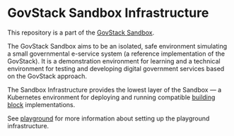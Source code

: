 # GovStack Sandbox Infrastructure

This repository is a part of the [GovStack Sandbox](https://govstack.gitbook.io/sandbox).

The GovStack Sandbox aims to be an isolated, safe environment simulating a small governmental e-service system (a reference implementation of the GovStack). It is a demonstration environment for learning and a technical environment for testing and developing digital government services based on the GovStack approach.

The Sandbox Infrastructure provides the lowest layer of the Sandbox — a Kubernetes environment for deploying and running compatible [building block](https://govstack.gitbook.io/specification/) implementations.

See [playground](terragrunt/playground) for more information about setting up the playground infrastructure.

